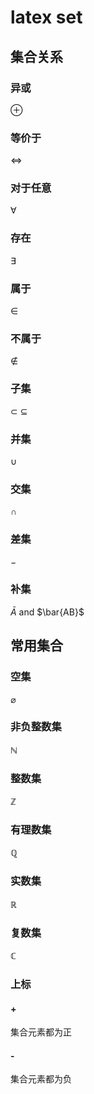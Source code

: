 # latex set

## 集合关系

### 异或

$\oplus$

### 等价于

$\iff$

### 对于任意

$\forall$

### 存在

 $\exists$

### 属于

$\in$

### 不属于

$\notin$

### 子集

$\subset$
$\subseteq$

### 并集

$\cup$

### 交集

$\cap$

### 差集

$-$

### 补集

$\bar{A}$ and $\bar{AB}$

## 常用集合

### 空集

$\varnothing$

### 非负整数集

$\mathbb{N}$

### 整数集

$\mathbb{Z}$

### 有理数集

$\mathbb{Q}$

### 实数集

$\mathbb{R}$

### 复数集

$\mathbb{C}$

### 上标

#### +

集合元素都为正

#### -

集合元素都为负
